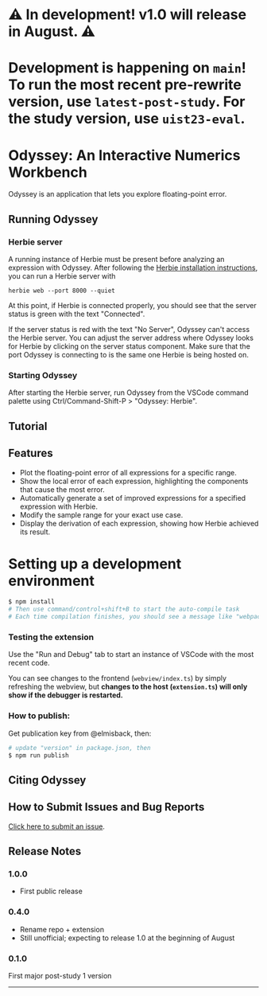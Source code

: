 # ⚠️ In development! v1.0 will release in August. ⚠️

# Development is happening on `main`! To run the most recent pre-rewrite version, use `latest-post-study`. For the study version, use `uist23-eval`.

# Odyssey: An Interactive Numerics Workbench
<!-- TODO Not direct enough -- we need to make sure the user can decide if they need the tool within the first sentence, show a picture of adding an expression and seeing error. 

Followed by getting expression with Herbie. -->

Odyssey is an application that lets you explore floating-point error.

<!-- Odyssey is a VSCode extension developed to enhance the interactivity of floating-point error investigation and improvement systems like the [Herbie](https://herbie.uwplse.org/demo/) tool.

Odyssey is designed to help users identify sources of error in floating-point expressions and then rewrite the expressions to improve their accuracy. It includes analyses of local error for particular inputs as well as a plot of error across a uniform sample of possible inputs for a floating-point expresssion, and uses Herbie to generate rewrite suggestions. -->

## Running Odyssey

### Herbie server
A running instance of Herbie must be present before analyzing an expression with Odyssey. After following the [Herbie installation instructions](https://herbie.uwplse.org/doc/latest/installing.html), you can run a Herbie server with
```
herbie web --port 8000 --quiet
```
<!-- TODO picture of good Herbie output -->

At this point, if Herbie is connected properly, you should see that the server status is green with the text "Connected".

If the server status is red with the text "No Server", Odyssey can't access the Herbie server. You can adjust the server address where Odyssey looks for Herbie by clicking on the server status component. Make sure that the port Odyssey is connecting to is the same one Herbie is being hosted on.
<!-- TODO picture of server status component -->

### Starting Odyssey

After starting the Herbie server, run Odyssey from the VSCode command palette using Ctrl/Command-Shift-P > "Odyssey: Herbie".

## Tutorial
<!-- TODO link to a separate markdown page in this repo -->
<!-- Tutorial should work through a full example--
 let's use sqrt(x + 1) - sqrt(x) for now.
 Show setting spec, looking at the error plot + local error, then adding an expression, getting more expressions with Herbie, looking at derivations, and resampling to zoom in.
 -->

## Features

<!-- TODO Full list of features here, with images -->
* Plot the floating-point error of all expressions for a specific range.
* Show the local error of each expression, highlighting the components that cause the most error. 
* Automatically generate a set of improved expressions for a specified expression with Herbie.
* Modify the sample range for your exact use case.
* Display the derivation of each expression, showing how Herbie achieved its result.
<!-- ![The Odyssey interface](images/odyssey-interface.png) -->

# Setting up a development environment
```bash
$ npm install
# Then use command/control+shift+B to start the auto-compile task
# Each time compilation finishes, you should see a message like "webpack 5.82.1 compiled with 1 warning in 31769 ms"
```

### Testing the extension
Use the "Run and Debug" tab to start an instance of VSCode with the most recent code.

You can see changes to the frontend (`webview/index.ts`) by simply refreshing the webview, but **changes to the host (`extension.ts`) will only show if the debugger is restarted.**

### How to publish:

Get publication key from @elmisback, then:

```bash
# update "version" in package.json, then
$ npm run publish
```

<!-- ## Extension Settings

Include if your extension adds any VS Code settings through the `contributes.configuration` extension point.

For example:

This extension contributes the following settings:

* `myExtension.enable`: enable/disable this extension
* `myExtension.thing`: set to `blah` to do something -->

## Citing Odyssey

<!-- TODO Point to UIST citation/DOI -->

## How to Submit Issues and Bug Reports

[Click here to submit an issue](https://github.com/herbie-fp/odyssey/issues/new).

## Release Notes

### 1.0.0
* First public release

<!-- TODO add more release notes -->

### 0.4.0

* Rename repo + extension
* Still unofficial; expecting to release 1.0 at the beginning of August

### 0.1.0

First major post-study 1 version

-----------------------------------------------------------------------------------------------------------
<!-- ## Following extension guidelines

Ensure that you've read through the extensions guidelines and follow the best practices for creating your extension.

* [Extension Guidelines](https://code.visualstudio.com/api/references/extension-guidelines)